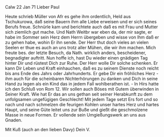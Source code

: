 Calw 22 Jan 71
Lieber Paul

Heute schrieb Müller von Afr es gehe ihm ordentlich, Held aus Tschukurowa, daß seine Bauern ihm alle Liebe erweisen und er sich seines Berufs freue. Schnürle kam und berichtete auch daß es mit Frau und Mutter sich ziemlich gut mache. Und Nath Weitbr war eben da, der mir sagte, er habe im Sommer sein Herz dem Herrn übergeben und wisse von Ihm daß er zu gehen habe, wohin Er ihn sende. Der Herr thut doch vieles an vielen Seelen er thue es auch an uns trotz aller Mühen, die wir ihm machen. Mich freute bes. der letzte Besuch, da Nath. wirklich anders, bescheidener, begnadigter auftritt. 
Nun hoffe ich, hast Du wieder einen gnädigen Tag hinter Dir und rüstest Dich zur Ruhe. Der Herr wolle Dir solche schenken. Er kann Dir Leben und Kraft einhauchen, daß es zu seinem Dienste noch reicht bis ans Ende des Jahrs oder Jahrhunderts. Er gebe Dir ein fröhliches Herz - ihm auch für die scheinbaren Nichterhörungen zu danken und Dich in seine Hand zu legen als ein Kind das in jedem Fall wohlberathen ist. - In Hirs hatte ich den Schluß von Rom 12. Wir sollen auch Böses mit Gutem überwinden in Seiner Kraft. Wie hat Er das an uns gethan seit seiner Herabkunft zu dem unfolgsamen ungefügigen Geschlecht! Mit jedem Tage setzt Ers fort und so nach und nach schmelzen die feurigen Kohlen unser hartes Herz und hartes Haupt, und seine Güte leitet uns zur Buße und gießt die geschmolzene Masse in neue Formen. Er vollende sein Umgießungswerk an uns aus Gnaden.

Mit Kuß (auch an den lieben Davy)
 Dein V.
